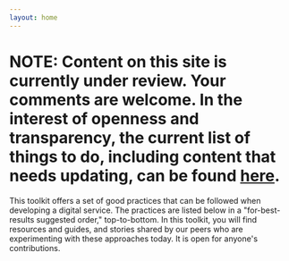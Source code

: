 ```yaml
---
layout: home
---
```


# NOTE: Content on this site is currently under review. Your comments are welcome. In the interest of openness and transparency, the current list of things to do, including content that needs updating, can be found [here](https://trello.com/b/DgdSyCo7/digital-guide-2).

This toolkit offers a set of good practices that can be followed when developing a digital service. The practices are listed below in a "for-best-results suggested order," top-to-bottom. In this toolkit, you will find resources and guides, and stories shared by our peers who are experimenting with these approaches today. It is open for anyone's contributions.
